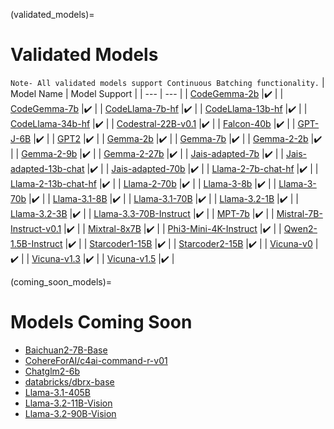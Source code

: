 (validated_models)=
# Validated Models
``Note- All validated models support Continuous Batching functionality.``
| Model Name | Model Support |
| --- | --- |
| [CodeGemma-2b](https://huggingface.co/google/codegemma-2b) |✔️ |
| [CodeGemma-7b](https://huggingface.co/google/codegemma-7b) |✔️ |
| [CodeLlama-7b-hf](https://huggingface.co/codellama/CodeLlama-7b-hf) |✔️ |
| [CodeLlama-13b-hf](https://huggingface.co/codellama/CodeLlama-13b-hf) |✔️ |
| [CodeLlama-34b-hf](https://huggingface.co/codellama/CodeLlama-34b-hf) |✔️ |
| [Codestral-22B-v0.1](https://huggingface.co/mistralai/Codestral-22B-v0.1) |✔️ |
| [Falcon-40b](https://huggingface.co/tiiuae/falcon-40b) |✔️ |
| [GPT-J-6B](https://huggingface.co/EleutherAI/gpt-j-6b) |✔️ |
| [GPT2](https://huggingface.co/openai-community/gpt2) |✔️ |
| [Gemma-2b](https://huggingface.co/google/gemma-2b) |✔️ |
| [Gemma-7b](https://huggingface.co/google/gemma-7b) |✔️ |
| [Gemma-2-2b](https://huggingface.co/google/gemma-2-2b) |✔️ |
| [Gemma-2-9b](https://huggingface.co/google/gemma-2-9b) |✔️ |
| [Gemma-2-27b](https://huggingface.co/google/gemma-2-27b) |✔️ |
| [Jais-adapted-7b](https://huggingface.co/inceptionai/jais-adapted-7b) |✔️ |
| [Jais-adapted-13b-chat](https://huggingface.co/inceptionai/jais-adapted-13b-chat) |✔️ |
| [Jais-adapted-70b](https://huggingface.co/inceptionai/jais-adapted-70b) |✔️ |
| [Llama-2-7b-chat-hf](https://huggingface.co/meta-llama/Llama-2-7b-chat-hf) |✔️ |
| [Llama-2-13b-chat-hf](https://huggingface.co/meta-llama/Llama-2-13b-chat-hf) |✔️ |
| [Llama-2-70b](https://huggingface.co/meta-llama/Llama-2-70b-chat-hf) |✔️ |
| [Llama-3-8b](https://huggingface.co/meta-llama/Meta-Llama-3-8B) |✔️ |
| [Llama-3-70b](https://huggingface.co/meta-llama/Meta-Llama-3-70B) |✔️ |
| [Llama-3.1-8B](https://huggingface.co/meta-llama/Llama-3.1-8B) |✔️ |
| [Llama-3.1-70B](https://huggingface.co/meta-llama/Llama-3.1-70B) |✔️ |
| [Llama-3.2-1B](https://huggingface.co/meta-llama/Llama-3.2-1B) |✔️ |
| [Llama-3.2-3B](https://huggingface.co/meta-llama/Llama-3.2-3B) |✔️ |
| [Llama-3.3-70B-Instruct](https://huggingface.co/meta-llama/Llama-3.3-70B-Instruct) |✔️ |
| [MPT-7b](https://huggingface.co/mosaicml/mpt-7b) |✔️ |
| [Mistral-7B-Instruct-v0.1](https://huggingface.co/mistralai/Mistral-7B-Instruct-v0.1) |✔️ |
| [Mixtral-8x7B](https://huggingface.co/mistralai/Mixtral-8x7B-v0.1) |✔️ |
| [Phi3-Mini-4K-Instruct](https://huggingface.co/microsoft/Phi-3-mini-4k-instruct) |✔️ |
| [Qwen2-1.5B-Instruct](https://huggingface.co/Qwen/Qwen2-1.5B-Instruct) |✔️ |
| [Starcoder1-15B](https://huggingface.co/bigcode/starcoder) |✔️ |
| [Starcoder2-15B](https://huggingface.co/bigcode/starcoder2-15b) |✔️ |
| [Vicuna-v0](https://huggingface.co/lmsys/vicuna-13b-delta-v0) |✔️ |
| [Vicuna-v1.3](https://huggingface.co/lmsys/vicuna-13b-v1.3) |✔️ |
| [Vicuna-v1.5](https://huggingface.co/lmsys/vicuna-13b-v1.5) |✔️ |

(coming_soon_models)=
# Models Coming Soon

* [Baichuan2-7B-Base](https://huggingface.co/baichuan-inc/Baichuan2-7B-Base)
* [CohereForAI/c4ai-command-r-v01](https://huggingface.co/CohereForAI/c4ai-command-r-v01)
* [Chatglm2-6b](https://huggingface.co/THUDM/chatglm2-6b)
* [databricks/dbrx-base](https://huggingface.co/databricks/dbrx-base)
* [Llama-3.1-405B](https://huggingface.co/meta-llama/Llama-3.1-405B)
* [Llama-3.2-11B-Vision](https://huggingface.co/meta-llama/Llama-3.2-11B-Vision)
* [Llama-3.2-90B-Vision](https://huggingface.co/meta-llama/Llama-3.2-90B-Vision)